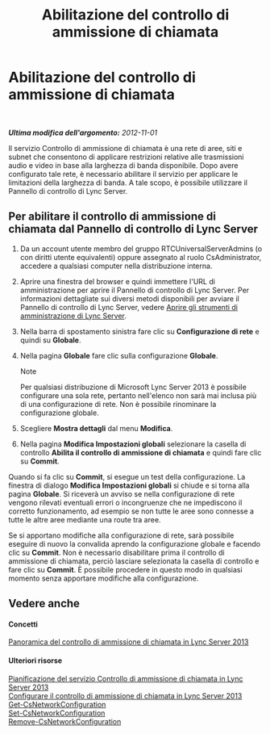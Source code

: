 ﻿---
title: Abilitazione del controllo di ammissione di chiamata
TOCTitle: Abilitazione del controllo di ammissione di chiamata
ms:assetid: 015f5c8f-2f90-4b9e-8149-b33767e90582
ms:mtpsurl: https://technet.microsoft.com/it-it/library/Gg520942(v=OCS.15)
ms:contentKeyID: 49299487
ms.date: 08/24/2015
mtps_version: v=OCS.15
ms.translationtype: HT
---

# Abilitazione del controllo di ammissione di chiamata

 

_**Ultima modifica dell'argomento:** 2012-11-01_

Il servizio Controllo di ammissione di chiamata è una rete di aree, siti e subnet che consentono di applicare restrizioni relative alle trasmissioni audio e video in base alla larghezza di banda disponibile. Dopo avere configurato tale rete, è necessario abilitare il servizio per applicare le limitazioni della larghezza di banda. A tale scopo, è possibile utilizzare il Pannello di controllo di Lync Server.

## Per abilitare il controllo di ammissione di chiamata dal Pannello di controllo di Lync Server

1.  Da un account utente membro del gruppo RTCUniversalServerAdmins (o con diritti utente equivalenti) oppure assegnato al ruolo CsAdministrator, accedere a qualsiasi computer nella distribuzione interna.

2.  Aprire una finestra del browser e quindi immettere l'URL di amministrazione per aprire il Pannello di controllo di Lync Server. Per informazioni dettagliate sui diversi metodi disponibili per avviare il Pannello di controllo di Lync Server, vedere [Aprire gli strumenti di amministrazione di Lync Server](lync-server-2013-open-lync-server-administrative-tools.md).

3.  Nella barra di spostamento sinistra fare clic su **Configurazione di rete** e quindi su **Globale**.

4.  Nella pagina **Globale** fare clic sulla configurazione **Globale**.
    

    > [!NOTE]
    > Per qualsiasi distribuzione di Microsoft Lync Server 2013 è possibile configurare una sola rete, pertanto nell'elenco non sarà mai inclusa più di una configurazione di rete. Non è possibile rinominare la configurazione globale.



5.  Scegliere **Mostra dettagli** dal menu **Modifica**.

6.  Nella pagina **Modifica Impostazioni globali** selezionare la casella di controllo **Abilita il controllo di ammissione di chiamata** e quindi fare clic su **Commit**.

Quando si fa clic su **Commit**, si esegue un test della configurazione. La finestra di dialogo **Modifica Impostazioni globali** si chiude e si torna alla pagina **Globale**. Si riceverà un avviso se nella configurazione di rete vengono rilevati eventuali errori o incongruenze che ne impediscono il corretto funzionamento, ad esempio se non tutte le aree sono connesse a tutte le altre aree mediante una route tra aree.

Se si apportano modifiche alla configurazione di rete, sarà possibile eseguire di nuovo la convalida aprendo la configurazione globale e facendo clic su **Commit**. Non è necessario disabilitare prima il controllo di ammissione di chiamata, perciò lasciare selezionata la casella di controllo e fare clic su **Commit**. È possibile procedere in questo modo in qualsiasi momento senza apportare modifiche alla configurazione.

## Vedere anche

#### Concetti

[Panoramica del controllo di ammissione di chiamata in Lync Server 2013](lync-server-2013-overview-of-call-admission-control.md)  

#### Ulteriori risorse

[Pianificazione del servizio Controllo di ammissione di chiamata in Lync Server 2013](lync-server-2013-planning-for-call-admission-control.md)  
[Configurare il controllo di ammissione di chiamata in Lync Server 2013](lync-server-2013-configure-call-admission-control.md)  
[Get-CsNetworkConfiguration](https://docs.microsoft.com/en-us/powershell/module/skype/Get-CsNetworkConfiguration)  
[Set-CsNetworkConfiguration](https://docs.microsoft.com/en-us/powershell/module/skype/Set-CsNetworkConfiguration)  
[Remove-CsNetworkConfiguration](https://docs.microsoft.com/en-us/powershell/module/skype/Remove-CsNetworkConfiguration)

